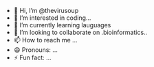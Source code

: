 - 👋 Hi, I’m @thevirusoup
- 👀 I’m interested in coding...
- 🌱 I’m currently learning lauguages
- 💞️ I’m looking to collaborate on .bioinformatics..
- 📫 How to reach me ...
- 😄 Pronouns: ...
- ⚡ Fun fact: ...

<!---
thevirusoup/thevirusoup is a ✨ special ✨ repository because its `README.md` (this file) appears on your GitHub profile.
You can click the Preview link to take a look at your changes.
--->
